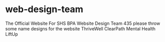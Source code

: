 # web-design-team
The Official Website For SHS BPA Website Design Team 435
please throw some name designs for the website
ThriveWell
ClearPath Mental Health
LiftUp
